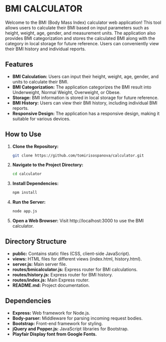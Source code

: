 # BMI CALCULATOR

Welcome to the BMI (Body Mass Index) calculator web application! This tool allows users to calculate their BMI based on input parameters such as height, weight, age, gender, and measurement units. The application also provides BMI categorization and stores the calculated BMI along with the category in local storage for future reference. Users can conveniently view their BMI history and individual reports.

## Features

- **BMI Calculation:** Users can input their height, weight, age, gender, and units to calculate their BMI.
- **BMI Categorization:** The application categorizes the BMI result into Underweight, Normal Weight, Overweight, or Obese.
- **Storage:** BMI information is stored in local storage for future reference.
- **BMI History:** Users can view their BMI history, including individual BMI reports.
- **Responsive Design:** The application has a responsive design, making it suitable for various devices.

## How to Use

1. **Clone the Repository:**
    ```bash
    git clone https://github.com/tomirisospanova/calculator.git
    ```

2. **Navigate to the Project Directory:**
    ```bash
    cd calculator
    ```

3. **Install Dependencies:**
    ```bash
    npm install
    ```

4. **Run the Server:**
    ```bash
    node app.js
    ```

5. **Open a Web Browser:**
    Visit http://localhost:3000 to use the BMI calculator.

## Directory Structure

- **public:** Contains static files (CSS, client-side JavaScript).
- **views:** HTML files for different views (index.html, history.html).
- **server.js:** Main server file.
- **routes/bmicalculator.js:** Express router for BMI calculations.
- **routes/history.js:** Express router for BMI history.
- **routes/index.js:** Main Express router.
- **README.md:** Project documentation.

## Dependencies

- **Express:** Web framework for Node.js.
- **Body-parser:** Middleware for parsing incoming request bodies.
- **Bootstrap:** Front-end framework for styling.
- **jQuery and Popper.js:** JavaScript libraries for Bootstrap.
- **Playfair Display font from Google Fonts.**

